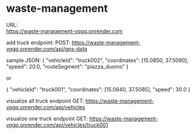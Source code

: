 # waste-management
URL:  
https://waste-management-vqgq.onrender.com

add truck endpoint:
POST: https://waste-management-vqgq.onrender.com/api/gps-data

sample JSON:
{
  "vehicleId": "truck002",
  "coordinates": [15.0850, 37.5090],
  "speed": 20.0,
  "routeSegment": "piazza_duomo"
}

or

{
  "vehicleId": "truck001",
  "coordinates": [15.0840, 37.5085],
  "speed": 30.0
}

visualize all truck endpoint
GET: https://waste-management-vqgq.onrender.com/api/vehicles

visualize one truck endpoint
GET: https://waste-management-vqgq.onrender.com/api/vehicles/truck001